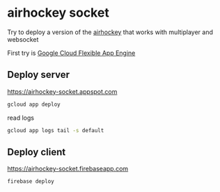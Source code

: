 # airhockey socket

Try to deploy a version of the [airhockey](https://atlemagnussen.github.io/airhockey) that works with multiplayer and websocket

First try is [Google Cloud Flexible App Engine](https://cloud.google.com/appengine/docs/flexible/nodejs/using-websockets-and-session-affinity)

## Deploy server
https://airhockey-socket.appspot.com
```sh
gcloud app deploy
```
read logs
```sh
gcloud app logs tail -s default
```

## Deploy client
https://airhockey-socket.firebaseapp.com
```sh
firebase deploy
```
